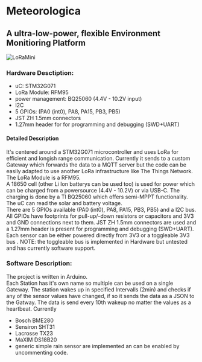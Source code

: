 # Meteorologica

## A ultra-low-power, flexible Environment Monitioring Platform  
![LoRaMini](https://user-images.githubusercontent.com/13017970/196663397-eb2792f0-6017-4476-99fd-4341d2e81e93.png)
### Hardware Desctiption:  
- uC: STM32G071
- LoRa Module: RFM95
- power management: BQ25060 (4.4V - 10.2V input)
- I2C 
- 5 GPIOs: (PA0 (int0), PA8, PA15, PB3, PB5)
- JST ZH 1.5mm connectors
- 1.27mm header for for programming and debugging (SWD+UART)
#### Detailed Description  
It's centered around a STM32G071 microcontroller and uses LoRa for efficient and longish range communication. Currently it sends to a custom Gateway which forwards the data to a MQTT server but the code can be easily adapted to use another LoRa infrastructure like The Things Network. The LoRa Module is a RFM95.  
A 18650 cell (other Li Ion batterys can be used too) is used for power  which can be charged from a powersource (4.4V - 10.2V) or via USB-C. The charging is done by a TI BQ25060 which offers semi-MPPT functionality. The uC can read the solar and battery voltage.  
There are 5 GPIOs available (PA0 (int0), PA8, PA15, PB3, PB5) and a I2C bus. All GPIOs have footprints for pull-up/-down resistors or capacitors and 3V3 and GND connections next to them. JST ZH 1.5mm connectors are used and a 1.27mm header is present for programming and debugging (SWD+UART). Each sensor can be either powered directly from 3V3 or a toggleable 3V3 bus . NOTE: the toggleable bus is implemented in Hardware but untested and has currently software support.

### Software Description:
The project is written in Arduino.  
Each Station has it's own name so multiple can be used on a single Gateway. 
The station wakes up in specified Intervalls (2min) and checks if any of the sensor values have changed, if so it sends the data as a JSON to the Gatway. The data is send every 10th wakeup no matter the values as a heartbeat. 
Currently
- Bosch BME280
- Sensiron SHT31
- Lacrosse TX23
- MaXIM DS18B20
- generic simple rain sensor
are implemented an can be enabled by uncommenting code.
